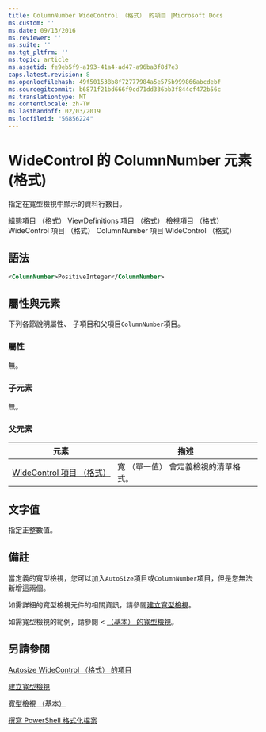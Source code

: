 ```yaml
---
title: ColumnNumber WideControl （格式） 的項目 |Microsoft Docs
ms.custom: ''
ms.date: 09/13/2016
ms.reviewer: ''
ms.suite: ''
ms.tgt_pltfrm: ''
ms.topic: article
ms.assetid: fe9eb5f9-a193-41a4-ad47-a96ba3f8d7e3
caps.latest.revision: 8
ms.openlocfilehash: 49f501538b8f72777984a5e575b999866abcdebf
ms.sourcegitcommit: b6871f21bd666f9cd71dd336bb3f844cf472b56c
ms.translationtype: MT
ms.contentlocale: zh-TW
ms.lasthandoff: 02/03/2019
ms.locfileid: "56856224"
---
```

# <a name="columnnumber-element-for-widecontrol-format"></a>WideControl 的 ColumnNumber 元素 (格式)

指定在寬型檢視中顯示的資料行數目。

組態項目 （格式） ViewDefinitions 項目 （格式） 檢視項目 （格式） WideControl 項目 （格式） ColumnNumber 項目 WideControl （格式）

## <a name="syntax"></a>語法

```xml
<ColumnNumber>PositiveInteger</ColumnNumber>
```

## <a name="attributes-and-elements"></a>屬性與元素

下列各節說明屬性、 子項目和父項目`ColumnNumber`項目。

### <a name="attributes"></a>屬性

無。

### <a name="child-elements"></a>子元素

無。

### <a name="parent-elements"></a>父元素

|元素|描述|
|-------------|-----------------|
|[WideControl 項目 （格式）](./widecontrol-element-format.md)|寬 （單一值） 會定義檢視的清單格式。|

## <a name="text-value"></a>文字值

指定正整數值。

## <a name="remarks"></a>備註

當定義的寬型檢視，您可以加入`AutoSize`項目或`ColumnNumber`項目，但是您無法新增這兩個。

如需詳細的寬型檢視元件的相關資訊，請參閱[建立寬型檢視](./creating-a-wide-view.md)。

如需寬型檢視的範例，請參閱 < [（基本） 的寬型檢視](./wide-view-basic.md)。

## <a name="see-also"></a>另請參閱

[Autosize WideControl （格式） 的項目](./autosize-element-for-widecontrol-format.md)

[建立寬型檢視](./creating-a-wide-view.md)

[寬型檢視 （基本）](./wide-view-basic.md)

[撰寫 PowerShell 格式化檔案](./writing-a-powershell-formatting-file.md)
